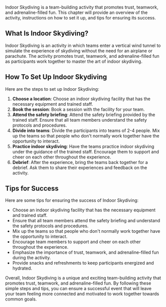 
Indoor Skydiving is a team-building activity that promotes trust, teamwork, and adrenaline-filled fun. This chapter will provide an overview of the activity, instructions on how to set it up, and tips for ensuring its success.

What Is Indoor Skydiving?
-------------------------

Indoor Skydiving is an activity in which teams enter a vertical wind tunnel to simulate the experience of skydiving without the need for an airplane or parachute. The activity promotes trust, teamwork, and adrenaline-filled fun as participants work together to master the art of indoor skydiving.

How To Set Up Indoor Skydiving
------------------------------

Here are the steps to set up Indoor Skydiving:

1. **Choose a location**: Choose an indoor skydiving facility that has the necessary equipment and trained staff.
2. **Book the session**: Book a session with the facility for your team.
3. **Attend the safety briefing**: Attend the safety briefing provided by the trained staff. Ensure that all team members understand the safety protocols and procedures.
4. **Divide into teams**: Divide the participants into teams of 2-4 people. Mix up the teams so that people who don't normally work together have the opportunity to interact.
5. **Practice indoor skydiving**: Have the teams practice indoor skydiving under the guidance of the trained staff. Encourage them to support and cheer on each other throughout the experience.
6. **Debrief**: After the experience, bring the teams back together for a debrief. Ask them to share their experiences and feedback on the activity.

Tips for Success
----------------

Here are some tips for ensuring the success of Indoor Skydiving:

* Choose an indoor skydiving facility that has the necessary equipment and trained staff.
* Ensure that all team members attend the safety briefing and understand the safety protocols and procedures.
* Mix up the teams so that people who don't normally work together have the opportunity to interact.
* Encourage team members to support and cheer on each other throughout the experience.
* Emphasize the importance of trust, teamwork, and adrenaline-filled fun during the activity.
* Provide snacks and refreshments to keep participants energized and hydrated.

Overall, Indoor Skydiving is a unique and exciting team-building activity that promotes trust, teamwork, and adrenaline-filled fun. By following these simple steps and tips, you can ensure a successful event that will leave your team feeling more connected and motivated to work together towards common goals.
